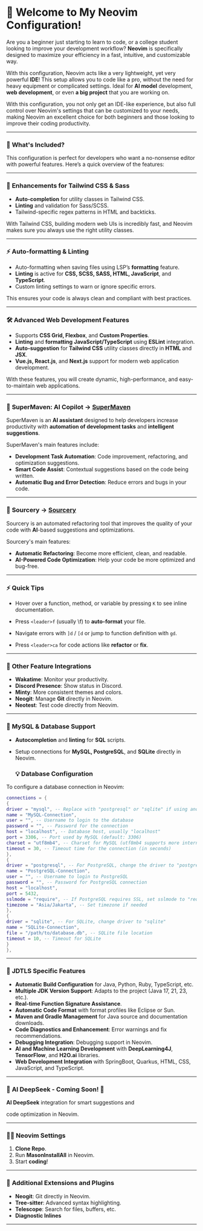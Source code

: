 # 🚀 **Welcome to My Neovim Configuration!**

Are you a beginner just starting to learn to code, or a college student looking to improve your development workflow? **Neovim** is specifically designed to maximize your efficiency in a fast, intuitive, and customizable way.

With this configuration, Neovim acts like a very lightweight, yet very powerful **IDE**! This setup allows you to code like a pro, without the need for heavy equipment or complicated settings. Ideal for **AI model** development, **web development**, or even **a big project** that you are working on.

With this configuration, you not only get an IDE-like experience, but also full control over Neovim's settings that can be customized to your needs, making Neovim an excellent choice for both beginners and those looking to improve their coding productivity.

---

### 🔧 **What's Included?**

This configuration is perfect for developers who want a no-nonsense editor with powerful features. Here’s a quick overview of the features:

---

### 🎨 **Enhancements for Tailwind CSS & Sass**

- **Auto-completion** for utility classes in Tailwind CSS.
- **Linting** and validation for Sass/SCSS.
- Tailwind-specific regex patterns in HTML and backticks.

With Tailwind CSS, building modern web UIs is incredibly fast, and Neovim makes sure you always use the right utility classes.

---

### ⚡ **Auto-formatting & Linting**

- Auto-formatting when saving files using LSP’s **formatting** feature.
- **Linting** is active for **CSS, SCSS, SASS, HTML, JavaScript**, and **TypeScript**.
- Custom linting settings to warn or ignore specific errors.

This ensures your code is always clean and compliant with best practices.

---

### 🛠️ **Advanced Web Development Features**

- Supports **CSS Grid, Flexbox**, and **Custom Properties**.
- **Linting** and **formatting** **JavaScript/TypeScript** using **ESLint** integration.
- **Auto-suggestion** for **Tailwind CSS** utility classes directly in **HTML** and **JSX**.
- **Vue.js, React.js**, and **Next.js** support for modern web application development.

With these features, you will create dynamic, high-performance, and easy-to-maintain web applications.

---

### 🧳 **SuperMaven: AI Copilot** -> [SuperMaven](https://supermaven.com/)

SuperMaven is an **AI assistant** designed to help developers increase productivity with **automation of development tasks** and **intelligent suggestions**.

SuperMaven's main features include:
- **Development Task Automation**: Code improvement, refactoring, and optimization suggestions.
- **Smart Code Assist**: Contextual suggestions based on the code being written.
- **Automatic Bug and Error Detection**: Reduce errors and bugs in your code.

---

### 🧠 **Sourcery** -> [Sourcery](https://sourcery.ai/)

Sourcery is an automated refactoring tool that improves the quality of your code with **AI**-based suggestions and optimizations.

Sourcery's main features:
- **Automatic Refactoring**: Become more efficient, clean, and readable.
- **AI-Powered Code Optimization**: Help your code be more optimized and bug-free.

---

### ⚡ **Quick Tips**

- Hover over a function, method, or variable by pressing `K` to see inline documentation.
- Press `<leader>f` (usually \f) to **auto-format** your file.

- Navigate errors with `]d` / `[d` or jump to function definition with `gd`.
- Press `<leader>ca` for code actions like **refactor** or **fix**.

---

### 🧳 **Other Feature Integrations**

- **Wakatime**: Monitor your productivity.
- **Discord Presence**: Show status in Discord.
- **Minty**: More consistent themes and colors.
- **Neogit**: Manage **Git** directly in Neovim.
- **Neotest**: Test code directly from Neovim.

---

### 🧳 **MySQL & Database Support**

- **Autocompletion** and **linting** for **SQL** scripts.
- Setup connections for **MySQL, PostgreSQL**, and **SQLite** directly in Neovim.

  ### 💡 **Database Configuration**

To configure a database connection in Neovim:

```lua
connections = {
{
driver = "mysql", -- Replace with "postgresql" or "sqlite" if using another database type
name = "MySQL-Connection",
user = "", -- Username to login to the database
password = "", -- Password for the connection
host = "localhost", -- Database host, usually "localhost"
port = 3306, -- Port used by MySQL (default: 3306)
charset = "utf8mb4", -- Charset for MySQL (utf8mb4 supports more international characters)
timeout = 30, -- Timeout time for the connection (in seconds)
},
{
driver = "postgresql", -- For PostgreSQL, change the driver to "postgresql"
name = "PostgreSQL-Connection",
user = "", -- Username to login to PostgreSQL
password = "", -- Password for PostgreSQL connection
host = "localhost",
port = 5432,
sslmode = "require", -- If PostgreSQL requires SSL, set sslmode to "require"
timezone = "Asia/Jakarta", -- Set timezone if needed
},
{
driver = "sqlite", -- For SQLite, change driver to "sqlite"
name = "SQLite-Connection",
file = "/path/to/database.db", -- SQLite file location
timeout = 10, -- Timeout for SQLite
}
},
```

---

### 🎯 **JDTLS Specific Features**

- **Automatic Build Configuration** for Java, Python, Ruby, TypeScript, etc.
- **Multiple JDK Version Support**: Adapts to the project (Java 17, 21, 23, etc.).
- **Real-time Function Signature Assistance**.
- **Automatic Code Format** with format profiles like Eclipse or Sun.
- **Maven and Gradle Management** for Java source and documentation downloads.
- **Code Diagnostics and Enhancement**: Error warnings and fix recommendations.
- **Debugging Integration**: Debugging support in Neovim.
- **AI and Machine Learning Development** with **DeepLearning4J**, **TensorFlow**, and **H2O.ai** libraries.
- **Web Development Integration** with SpringBoot, Quarkus, HTML, CSS, JavaScript, and TypeScript.

---

### 🚧 **AI DeepSeek** - Coming Soon! 🍻

**AI DeepSeek** integration for smart suggestions and


code optimization in Neovim.

---

### 🧑‍💻 **Neovim Settings**

1. **Clone Repo**.
2. Run **MasonInstallAll** in Neovim.
3. Start **coding**!

---

### 🧳 **Additional Extensions and Plugins**

- **Neogit**: Git directly in Neovim.
- **Tree-sitter**: Advanced syntax highlighting.
- **Telescope**: Search for files, buffers, etc.
- **Diagnostic Inlines**

---
